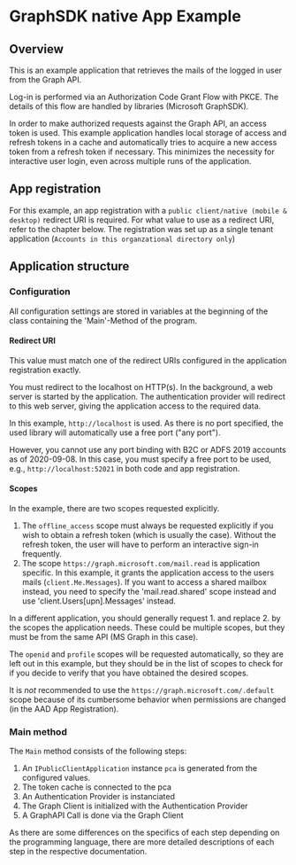 ﻿# GraphSDK native App Example

## Overview

This is an example application that retrieves the mails of the logged
in user from the Graph API.

Log-in is performed via an Authorization Code Grant Flow with PKCE. The
details of this flow are handled by libraries (Microsoft GraphSDK).

In order to make authorized requests against the Graph API, an access token is
used. This example application handles local storage of access and refresh
tokens in a cache and automatically tries to acquire a new access token from a 
refresh token if necessary. This minimizes the necessity for interactive user 
login, even across multiple runs of the application. 

## App registration

For this example, an app registration with a `public client/native (mobile & desktop)` 
redirect URI is required. For what value to use as a redirect URI, refer to the chapter 
below. The registration was set up as a single tenant application 
(`Accounts in this organzational directory only`)


## Application structure

### Configuration

All configuration settings are stored in variables at the beginning of the
class containing the 'Main'-Method of the program.

#### Redirect URI

This value must match one of the redirect URIs configured in the application
registration exactly.

You must redirect to the localhost on HTTP(s). In the background, a web server is
started by the application. The authentication provider will redirect to this
web server, giving the application access to the required data.

In this example, `http://localhost` is used. As there is no port specified,
the used library will automatically use a free port ("any port").

However, you cannot use any port binding with B2C or ADFS 2019 accounts as of
2020-09-08. In this case, you must specify a free port to be used, e.g.,
`http://localhost:52021` in both code and app registration.

#### Scopes

In the example, there are two scopes requested explicitly.

1. The `offline_access` scope must always be requested explicitly if you wish
   to obtain a refresh token (which is usually the case). Without the refresh
   token, the user will have to perform an interactive sign-in frequently.
2. The scope `https://graph.microsoft.com/mail.read` is application specific.
   In this example, it grants the application access to the users mails
   (`client.Me.Messages`). If you want to access a shared mailbox instead, you 
   need to specify the 'mail.read.shared' scope instead and use 
   'client.Users[upn].Messages' instead. 

In a different application, you should generally request 1. and replace 2.
by the scopes the application needs. These could be multiple scopes, but they
must be from the same API (MS Graph in this case).

The `openid` and `profile` scopes will be requested automatically, so they are
left out in this example, but they should be in the list of scopes to check
for if you decide to verify that you have obtained the desired scopes.

It is _not_ recommended to use the `https://graph.microsoft.com/.default`
scope because of its cumbersome behavior when permissions are changed (in the
AAD App Registration).

### Main method

The `Main` method consists of the following steps:

1. An `IPublicClientApplication` instance `pca` is generated from the configured values.
2. The token cache is connected to the pca
3. An Authentication Provider is instanciated
4. The Graph Client is initialized with the Authentication Provider
5. A GraphAPI Call is done via the Graph Client

As there are some differences on the specifics of each step depending on the programming 
language, there are more detailed descriptions of each step in the respective documentation.



